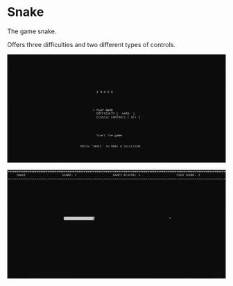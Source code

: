 # Snake
The game snake.

Offers three difficulties and two different types of controls.

![Main Menu](./pictures/main_menu.png "Main Menu")

![Game Play](./pictures/game_play.png "Game Play")

